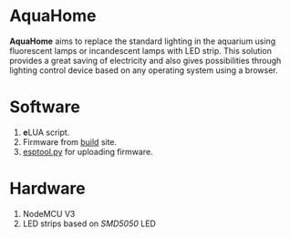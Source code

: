 # AquaHome
**AquaHome** aims to replace the standard lighting in the aquarium using fluorescent lamps or incandescent lamps with LED strip. This solution provides a great saving of electricity and also gives possibilities through lighting control device based on any operating system using a browser.

# Software
1. **e**LUA script.
2. Firmware from [build](http://nodemcu-build.com) site.
3. [esptool.py](https://github.com/themadinventor/esptool) for uploading firmware.

# Hardware
1. NodeMCU V3
2. LED strips based on _SMD5050_ LED
